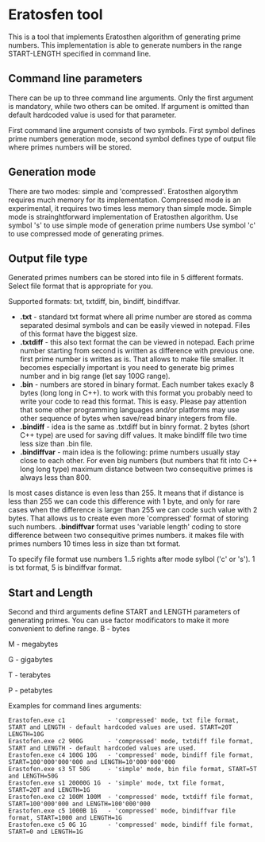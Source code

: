 # Eratosfen tool
This is a tool that implements Eratosthen algorithm of generating prime numbers.
This implementation is able to generate numbers in the range START-LENGTH specified in command line.

## Command line parameters
There can be up to three command line arguments.
Only the first argument is mandatory, while two others can be omited.
If argument is omitted than default hardcoded value is used for that parameter.

First command line argument consists of two symbols.
First symbol defines prime numbers generation mode, second symbol defines type of output file where primes numbers will be stored.

## Generation mode

There are two modes: simple and 'compressed'.
Eratosthen algorythm requires much memory for its implementation.
Compressed mode is an experimental, it requires two times less memory than simple mode.
Simple mode is strainghtforward implementation of Eratosthen algorithm.
Use symbol 's' to use simple mode of generation prime numbers
Use symbol 'c' to use compressed mode of generating primes.

## Output file type
Generated  primes numbers can be stored into file in 5 different formats. 
Select file format that is appropriate for you.

Supported formats: txt, txtdiff, bin, bindiff, bindiffvar.
- **.txt** - standard txt format where all prime number are stored as comma separated desimal symbols and can be easily viewed in notepad. Files of this format have the biggest size.
- **.txtdiff** - this also text format the can be viewed in notepad. Each prime number starting from second is written as difference with previous one. first prime number is writtes as is. That allows to make file smaller. 
It becomes especially important is you need to generate big primes number and in big range (let say 100G range).
- **.bin** - numbers are stored in binary format. Each number takes exacly 8 bytes (long long in C++). to work with this format you probably need to write your code to read this format. This is easy. 
Please pay attention that some other programming languages and/or platforms may use other sequence of bytes when save/read binary integers from file. 
- **.bindiff** - idea is the same as .txtdiff but in binry format. 2 bytes (short C++ type) are used for saving diff values. It make bindiff file two time less size than .bin file.
- **.bindiffvar** - main idea is the following: prime numbers usually stay close to each other. For even big numbers (but numbers that fit into C++ long long type) maximum distance between two consequitive primes is always less than 800.

Is most cases distance is even less than 255. It means that if distance is less than 255 we can code this difference with 1 byte, and only for rare cases when the difference is larger than 255 we can code such value with 2 bytes.
That allows us to create even more 'compressed' format of storing such numbers. **.bindiffvar** format uses 'variable length' coding to store difference between two consequitive primes numbers.
it makes file with primes numbers 10 times less in size than txt format.

To specify file format use numbers 1..5 rights after mode sylbol ('c' or 's').
1 is txt format, 5 is bindiffvar format.

## Start and Length
Second and third arguments define START and LENGTH parameters of generating primes.
You can use factor modificators to make it more convenient to define range.
B - bytes

M - megabytes

G - gigabytes

T - terabytes

P - petabytes


Examples for command lines arguments:
```
Erastofen.exe c1            - 'compressed' mode, txt file format, START and LENGTH - default hardcoded values are used. START=20T LENGTH=10G
Erastofen.exe c2 900G       - 'compressed' mode, txtdiff file format, START and LENGTH - default hardcoded values are used.
Erastofen.exe c4 100G 10G   - 'compressed' mode, bindiff file format, START=100'000'000'000 and LENGTH=10'000'000'000
Erastofen.exe s3 5T 50G     - 'simple' mode, bin file format, START=5T and LENGTH=50G
Erastofen.exe s1 20000G 1G  - 'simple' mode, txt file format, START=20T and LENGTH=1G
Erastofen.exe c2 100M 100M  - 'compressed' mode, txtdiff file format, START=100'000'000 and LENGTH=100'000'000
Erastofen.exe c5 1000B 1G   - 'compressed' mode, bindiffvar file format, START=1000 and LENGTH=1G
Erastofen.exe c5 0G 1G      - 'compressed' mode, bindiff file format, START=0 and LENGTH=1G
```
